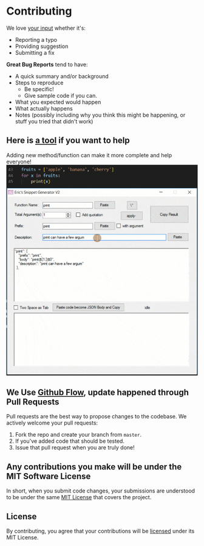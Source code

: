 # Contributing
We love [your input](https://github.com/ericsia/vscode-python-snippet-pack-2.0/issues) whether it's:

- Reporting a typo
- Providing suggestion
- Submitting a fix

**Great Bug Reports** tend to have:

- A quick summary and/or background
- Steps to reproduce
  - Be specific!
  - Give sample code if you can. 
- What you expected would happen
- What actually happens
- Notes (possibly including why you think this might be happening, or stuff you tried that didn't work)

## Here is [a tool](https://github.com/ericsia/jsonSnippet/raw/main/Eric's%20Snippet%20Generator.7z) if you want to help 
Adding new method/function can make it more complete and help everyone!
![](https://raw.githubusercontent.com/ericsia/jsonSnippet/main/demo.gif)

## We Use [Github Flow](https://guides.github.com/introduction/flow/index.html), update happened through Pull Requests
Pull requests are the best way to propose changes to the codebase. We actively welcome your pull requests:

1. Fork the repo and create your branch from `master`.
2. If you've added code that should be tested.
3. Issue that pull request when you are truly done!

## Any contributions you make will be under the MIT Software License
In short, when you submit code changes, your submissions are understood to be under the same [MIT License](http://choosealicense.com/licenses/mit/) that covers the project. 

## License
By contributing, you agree that your contributions will be [licensed](https://github.com/ericsia/vscode-python-snippet-pack-2.0/LICENSE) under its MIT License.

